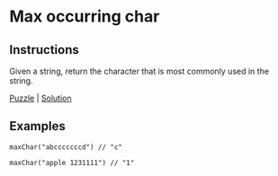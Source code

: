 # Max occurring char

## Instructions

Given a string, return the character that is most commonly used in the string.

[Puzzle](MaxOccurrentChar.kt) | [Solution](MaxOccurrentCharSolution.kt)

## Examples

```
maxChar("abcccccccd") // "c"

maxChar("apple 1231111") // "1"
```

